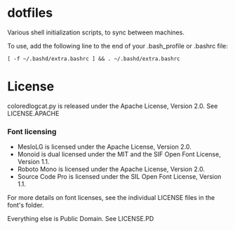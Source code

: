dotfiles
============

Various shell initialization scripts, to sync between machines.

To use, add the following line to the end of your .bash_profile or .bashrc file:

    [ -f ~/.bashd/extra.bashrc ] && . ~/.bashd/extra.bashrc

License
=======

coloredlogcat.py is released under the Apache License, Version 2.0. See LICENSE.APACHE

### Font licensing

* MesloLG is licensed under the Apache License, Version 2.0.
* Monoid is dual licensed under the MIT and the SIF Open Font License, Version 1.1.
* Roboto Mono is licensed under the Apache License, Version 2.0.
* Source Code Pro is licensed under the SIL Open Font License, Version 1.1.

For more details on font licenses, see the individual LICENSE files in the font's folder.

Everything else is Public Domain. See LICENSE.PD
